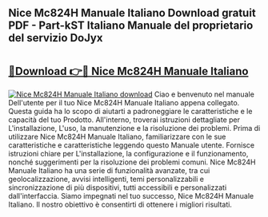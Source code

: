 ## Nice Mc824H Manuale Italiano Download gratuit PDF - Part-kST Italiano Manuale del proprietario del servizio DoJyx

# <h2><a href="http://dfdrjjs.blite.top/?on=Nice+Mc824H+Manuale+Italiano">🔗Download 👉🔴 Nice Mc824H Manuale Italiano</a></h2>

[![Nice Mc824H Manuale Italiano download](https://i.imgur.com/lujVjoI.png)](http://dfdrjjs.blite.top/?on=Nice+Mc824H+Manuale+Italiano)
Ciao e benvenuto nel manuale Dell'utente per il tuo Nice Mc824H Manuale Italiano appena collegato. Questa guida ha lo scopo di aiutarti a padroneggiare le caratteristiche e le capacità del tuo Prodotto. All'interno, troverai istruzioni dettagliate per L'installazione, L'uso, la manutenzione e la risoluzione dei problemi. Prima di utilizzare Nice Mc824H Manuale Italiano, familiarizzare con le sue caratteristiche e caratteristiche leggendo questo Manuale utente. Fornisce istruzioni chiare per L'installazione, la configurazione e il funzionamento, nonché suggerimenti per la risoluzione dei problemi comuni. Nice Mc824H Manuale Italiano ha una serie di funzionalità avanzate, tra cui geolocalizzazione, avvisi intelligenti, temi personalizzabili e sincronizzazione di più dispositivi, tutti accessibili e personalizzati dall'interfaccia. Siamo impegnati nel tuo successo, Nice Mc824H Manuale Italiano. Il nostro obiettivo è consentirti di ottenere i migliori risultati.
